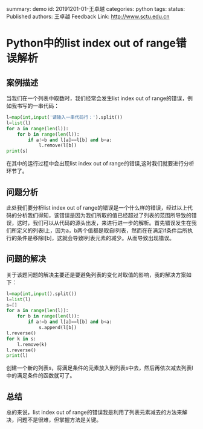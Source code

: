 summary: demo
id: 20191201-01-王卓越
categories: python
tags: 
status: Published 
authors: 王卓越
Feedback Link: http://www.sctu.edu.cn

# Python中的list index out of range错误解析
## 案例描述
当我们在一个列表中取数时，我们经常会发生list index out of range的错误，例如我书写的一串代码：
```python
l=map(int,input('请输入一串代码行：').split())
l=list(l)
for a in range(len(l)):
    for b in range(len(l)):
        if a!=b and l[a]==l[b] and b<a:
            l.remove(l[b])
print(s)
```
在其中的运行过程中会出现list index out of range的错误,这时我们就要进行分析环节了。
## 问题分析
此处我们要分析list index out of range的错误是一个什么样的错误，经过以上代码的分析我们得知，该错误是因为我们所取的值已经超过了列表的范围所导致的错误，这时，我们可以从代码的源头出发，来进行进一步的解析。首先错误发生在我们所定义的列表l上，因为a，b两个值都是取自l列表，然而在在满足if条件后所执行的条件是移除l[b]，这就会导致l列表元素的减少。从而导致出现错误。
## 问题的解决
关于该题问题的解决主要还是要避免列表的变化对取值的影响，我的解决方案如下：
```python
l=map(int,input().split())
l=list(l)
s=[]
for a in range(len(l)):
    for b in range(len(l)):
        if a!=b and l[a]==l[b] and b<a:
            s.append(l[b])
l.reverse()
for k in s:
    l.remove(k)
l.reverse()
print(l)
```
创建一个新的列表s，将满足条件的元素放入到列表s中去，然后再依次减去列表l中的满足条件的函数就可了。
## 总结
总的来说，list index out of range的错误我是利用了列表元素减去的方法来解决，问题不是很难，但掌握方法是关键。
